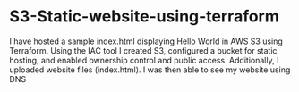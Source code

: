 # S3-Static-website-using-terraform

I have hosted a sample index.html displaying Hello World in AWS S3 using Terraform. Using the IAC tool I created S3, configured a bucket for static hosting, and enabled ownership control and public access. Additionally, I uploaded website files (index.html). I was then able to see my website using DNS
